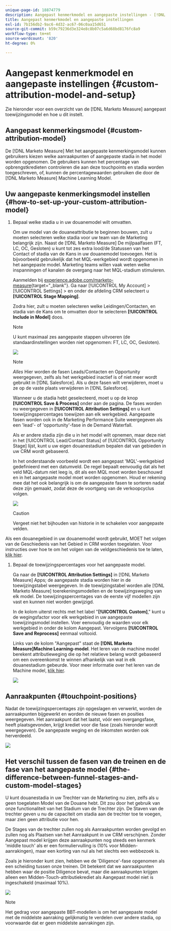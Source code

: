 ```yaml
---
unique-page-id: 18874779
description: Aangepast kenmerkmodel en aangepaste instellingen - [!DNL Marketo Measure] - Productdocumentatie
title: Aangepast kenmerkmodel en aangepaste instellingen
exl-id: 7b156db2-9ac6-4d32-ac67-06c0aa15d651
source-git-commit: b59c79236d3e324e8c8b07c5a6d68bd8176fc8a9
workflow-type: tm+mt
source-wordcount: '820'
ht-degree: 0%

---
```


# Aangepast kenmerkmodel en aangepaste instellingen {#custom-attribution-model-and-setup}

Zie hieronder voor een overzicht van de [!DNL Marketo Measure] aangepast toewijzingsmodel en hoe u dit instelt.

## Aangepast kenmerkingsmodel {#custom-attribution-model}

De [!DNL Marketo Measure] Met het aangepaste kenmerkingsmodel kunnen gebruikers kiezen welke aanraakpunten of aangepaste stadia in het model worden opgenomen. De gebruikers kunnen het percentage van opbrengstkredieten controleren die aan deze touchpoints en stadia worden toegeschreven, of, kunnen de percentagewaarden gebruiken die door de [!DNL Marketo Measure] Machine Learning Model.

## Uw aangepaste kenmerkingsmodel instellen {#how-to-set-up-your-custom-attribution-model}

1. Bepaal welke stadia u in uw douanemodel wilt omvatten.

   Om uw model van de douaneattributie te beginnen bouwen, zult u moeten selecteren welke stadia voor uw team van de Marketing belangrijk zijn. Naast de [!DNL Marketo Measure] De mijlpaalfasen (FT, LC, OC, Gesloten) u kunt tot zes extra lood/de Statussen van het Contact of stadia van de Kans in uw douanemodel toevoegen. Het is bijvoorbeeld gebruikelijk dat het MQL-werkgebied wordt opgenomen in het aangepaste model. Marketing teams willen vaak weten welke inspanningen of kanalen de overgang naar het MQL-stadium stimuleren.

   Aanmelden bij [experience.adobe.com/marketo-measure](https://experience.adobe.com/marketo-measure){target="_blank"}. Ga naar [!UICONTROL My Account] > [!UICONTROL Settings] > en onder de afdeling CRM selecteert u **[!UICONTROL Stage Mapping]**.

   Zodra hier, zult u moeten selecteren welke Leidingen/Contacten, en stadia van de Kans om te omvatten door te selecteren **[!UICONTROL Include in Model]** doos.

   >[!NOTE]
   >
   >U kunt maximaal zes aangepaste stappen uitvoeren (de standaardinstellingen worden niet opgenomen: FT, LC, OC, Gesloten).

   ![](assets/1-1.png)

   >[!NOTE]
   >
   >_Alles_ Hier worden de fasen Leads/Contacten en Opportunity weergegeven, zelfs als het werkgebied inactief is of niet meer wordt gebruikt in [!DNL Salesforce]. Als u deze fasen wilt verwijderen, moet u ze op de vaste plaats verwijderen in [!DNL Salesforce].

   Wanneer u de stadia hebt geselecteerd, moet u op de knop **[!UICONTROL Save & Process]** onder aan de pagina. De fases worden nu weergegeven in **[!UICONTROL Attribution Settings]** en u kunt toewijzingspercentages toewijzen aan elk werkgebied. Aangepaste fasen worden ook in de Marketing Performance Suite weergegeven als een &#39;lead&#39;- of &#39;opportunity&#39;-fase in de Demand Waterfall.

   Als er andere stadia zijn die u in het model wilt opnemen, maar deze niet in het [!UICONTROL Lead/Contact Status] of [!UICONTROL Opportunity Stage] lijst, kunt u uw eigen douanestadium bepalen dat van gebieden in uw CRM wordt gebaseerd.

   In het onderstaande voorbeeld wordt een aangepast &#39;MQL&#39;-werkgebied gedefinieerd met een datumveld. De regel bepaalt eenvoudig dat als het veld MQL-datum niet leeg is, dit als een MQL moet worden beschouwd en in het aangepaste model moet worden opgenomen. Houd er rekening mee dat het ook belangrijk is om de aangepaste fasen te sorteren nadat deze zijn gemaakt, zodat deze de voortgang van de verkoopcyclus volgen.

   ![](assets/2-1.png)

   >[!CAUTION]
   >
   >Vergeet niet het bijhouden van historie in te schakelen voor aangepaste velden.

Als een douanegebied in uw douanemodel wordt gebruikt, MOET het volgen van de Geschiedenis van het Gebied in CRM worden toegelaten. Voor instructies over hoe te om het volgen van de veldgeschiedenis toe te laten, [klik hier](/help/advanced-marketo-measure-features/custom-attribution-models/custom-model-setup-enable-field-history-tracking.md).

1. Bepaal de toewijzingspercentages voor het aangepaste model.

   Ga naar de **[!UICONTROL Attribution Settings]** in [!DNL Marketo Measure] Apps; de aangepaste stadia worden hier in de toewijzingstabel weergegeven. In de toewijzingstabel worden alle [!DNL Marketo Measure] toerekeningsmodellen en de toewijzingsweging van elk model. De toewijzingspercentages van de eerste vijf modellen zijn vast en kunnen niet worden gewijzigd.

   In de kolom uiterst rechts met het label &quot;**[!UICONTROL Custom]**,&quot; kunt u de wegingsfactor voor elk werkgebied in uw aangepaste toewijzingsmodel instellen. Voer eenvoudig de waarden voor elk werkgebied in onder de kolom Aangepast. Vervolgens **[!UICONTROL Save and Reprocess]** eenmaal voltooid.

   Links van de kolom &quot;Aangepast&quot; staat de **[!DNL Marketo Measure]Machine Learning-model**. Het leren van de machine model berekent attributieweging die op het relatieve belang wordt gebaseerd om een overeenkomst te winnen afhankelijk van wat in elk douanestadium gebeurde. Voor meer informatie over het leren van de Machine model, [klik hier](/help/advanced-marketo-measure-features/custom-attribution-models/machine-learning-model-faq.md).

   ![](assets/3.png)

## Aanraakpunten {#touchpoint-positions}

Nadat de toewijzingspercentages zijn opgeslagen en verwerkt, worden de aanraakpunten bijgewerkt en worden de nieuwe fasen en posities weergegeven. Het aanraakpunt dat het laatst, vóór een overgangsfase, heeft plaatsgevonden, krijgt krediet voor die fase (zoals hieronder wordt weergegeven). De aangepaste weging en de inkomsten worden ook herverdeeld.

![](assets/4.png)

## Het verschil tussen de fasen van de treinen en de fase van het aangepaste model {#the-difference-between-funnel-stages-and-custom-model-stages}

U kunt douanestadia in uw Trechter van de Marketing nu zien, zelfs als u geen toegelaten Model van de Douane hebt. Dit zou door het gebruik van onze functionaliteit van het Stadium van de Trechter zijn. De Staven van de trechter geven u nu de capaciteit om stadia aan de trechter toe te voegen, maar zien geen attributie voor hen.

De Stages van de trechter zullen nog als Aanraakpunten worden gevolgd en zullen nog als Plaatsen van het Aanraakpunt in uw CRM verschijnen. Zonder Aangepast model krijgen deze aanraakpunten nog steeds een kenmerk &#39;middle touch&#39; als er een formuliervulling is (10% voor Midden-aanrakingen), maar een korting van nul als het slechts een webbezoek is.

Zoals je hieronder kunt zien, hebben we de &#39;Diligence&#39;-fase opgenomen als een scheiding tussen onze treinen. Dit betekent dat we aanraakpunten hebben waar de positie Diligence bevat, maar die aanraakpunten krijgen alleen een Midden-Touch-attributiekrediet als Aangepast model niet is ingeschakeld (maximaal 10%).

![](assets/5.png)

>[!NOTE]
>
>Het gedrag voor aangepaste BBT-modellen is om het aangepaste model met de middelste aanraking gelijkmatig te verdelen over andere stadia, op voorwaarde dat er geen middelste aanrakingen zijn.
